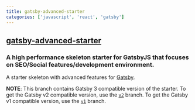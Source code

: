 ```yaml
---
title: gatsby-advanced-starter
categories: ['javascript', 'react', 'gatsby']
---
```

## [gatsby-advanced-starter](https://github.com/Vagr9K/gatsby-advanced-starter)

### A high performance skeleton starter for GatsbyJS that focuses on SEO/Social features/development environment.


A starter skeleton with advanced features for [Gatsby](https://github.com/gatsbyjs/gatsby/).

**NOTE**: This branch contains Gatsby 3 compatible version of the starter.
To get the Gatsby v2 compatible version, use the [`v2`](https://github.com/Vagr9K/gatsby-advanced-starter/tree/v2) branch.
To get the Gatsby v1 compatible version, use the [`v1`](https://github.com/Vagr9K/gatsby-advanced-starter/tree/v1) branch.
